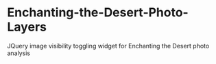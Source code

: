 Enchanting-the-Desert-Photo-Layers
==================================

JQuery image visibility toggling widget for Enchanting the Desert photo analysis

